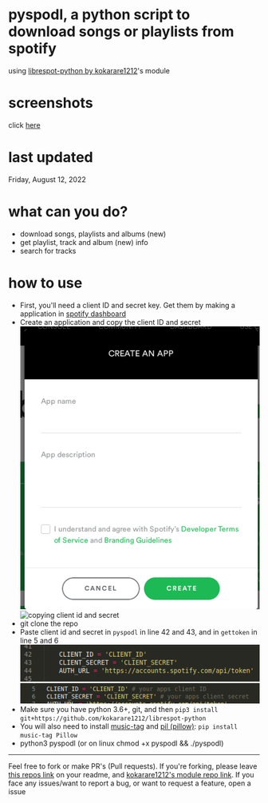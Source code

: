 # pyspodl, a python script to download songs or playlists from spotify

using [librespot-python by kokarare1212](https://github.com/kokarare1212/librespot-python)'s module

# screenshots

<p>click <a href="screenshots.md">here</a></p>

# last updated

Friday, August 12, 2022

# what can you do?

+ download songs, playlists and albums (new)
+ get playlist, track and album (new) info
+ search for tracks

# how to use

+ First, you'll need a client ID and secret key. Get them by making a application in [spotify dashboard](https://developer.spotify.com/dashboard/applications)
+ Create an application and copy the client ID and secret
![creating an application in Spotify dashboard](screens/createapp.png)
![copying client id and secret](https://i.imgur.com/Qfl2wxd.png)
+ git clone the repo
+ Paste client id and secret in `pyspodl` in line 42 and 43, and in `gettoken` in line 5 and 6
![mainpy file lines](screens/mainpyfile.png)
![gettoken file lines](screens/gettokenfile.png)
+ Make sure you have python 3.6+, git, and then `pip3 install git+https://github.com/kokarare1212/librespot-python`
+ You will also need to install [music-tag](https://pypi.org/project/music-tag/) and [pil (pillow)](https://pypi.org/project/Pillow/): `pip install music-tag Pillow`
+ python3 pyspodl (or on linux chmod +x pyspodl && ./pyspodl)

---

Feel free to fork or make PR's (Pull requests). If you're forking, please leave [this repos link](https://github.com/devlocalhost/pyspodl) on your readme, and [kokarare1212's module repo link](https://github.com/kokarare1212/librespot-python). 
If you face any issues/want to report a bug, or want to request a feature, open a issue
